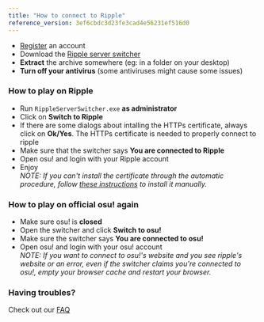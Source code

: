 ```yaml
---
title: "How to connect to Ripple"
reference_version: 3ef6cbdc3d23fe3cad4e56231ef516d0
---
```

- [Register](http://ripple.moe/index.php?p=3) an account  
- Download the [Ripple server switcher](https://switcher.ripple.moe)
- **Extract** the archive somewhere (eg: in a folder on your desktop)  
- **Turn off your antivirus** (some antiviruses might cause some issues)  


### How to play on Ripple
- Run `RippleServerSwitcher.exe` **as administrator**  
- Click on **Switch to Ripple**  
- If there are some dialogs about intalling the HTTPs certificate, always click on **Ok/Yes**. The HTTPs certificate is needed to properly connect to ripple  
- Make sure that the switcher says **You are connected to Ripple**  
- Open osu! and login with your Ripple account  
- Enjoy  
_NOTE: If you can't install the certificate through the automatic procedure, follow [these instructions](https://ripple.moe/index.php?p=16&id=12) to install it manually._  

### How to play on official osu! again
- Make sure osu! is **closed**  
- Open the switcher and click **Switch to osu!**  
- Make sure the switcher says **You are connected to osu!**  
- Open osu! and login with your osu! account  
_NOTE: If you want to connect to osu!'s website and you see ripple's website or an error, even if the switcher claims you're connected to osu!, empty your browser cache and restart your browser._  

### Having troubles?
Check out our [FAQ](https://ripple.moe/doc/5)
